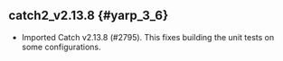 catch2_v2.13.8 {#yarp_3_6}
--------------

* Imported Catch v2.13.8 (#2795). This fixes building the unit tests on some
  configurations.
